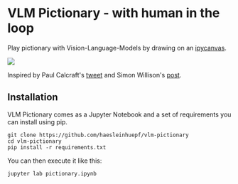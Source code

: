 # VLM Pictionary - with human in the loop

Play pictionary with Vision-Language-Models by drawing on an [ipycanvas](https://ipycanvas.readthedocs.io/en/latest/).

![](demo.gif)

Inspired by Paul Calcraft's [tweet](https://x.com/paul_cal/status/1850262678712856764) and Simon Willison's [post](https://bsky.app/profile/simon.fedi.simonwillison.net.ap.brid.gy/post/3l7erqn5dkby2).

## Installation

VLM Pictionary comes as a Jupyter Notebook and a set of requirements you can install using pip.

```
git clone https://github.com/haesleinhuepf/vlm-pictionary
cd vlm-pictionary
pip install -r requirements.txt
```

You can then execute it like this:
```
jupyter lab pictionary.ipynb
```
